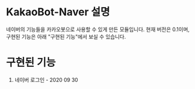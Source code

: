 # KakaoBot-Naver 설명
네이버의 기능들을 카카오봇으로 사용할 수 있게 만든 모듈입니다.
현재 버전은 0.1이며, 구현된 기능은 아래 "구현된 기능"에서 보실 수 있습니다.

# 구현된 기능
1. 네이버 로그인 - 2020 09 30
